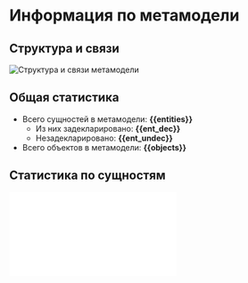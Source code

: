 # Информация по метамодели

## Структура и связи 

![Структура и связи метамодели](@entity/mm_discovery.stalker/map_smartants?id=sber.berezka.overview)

## Общая статистика

* Всего сущностей в метамодели: **{{entities}}**
  * Из них задекларировано: **{{ent_dec}}**
  * Незадекларировано: **{{ent_undec}}**
* Всего объектов в метамодели: **{{objects}}**

## Статистика по сущностям
![Статистика по объектам](@document/mm_discovery.entities.list)
